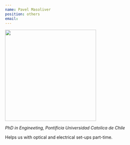 ```yaml
---
name: Pavel Masoliver
position: others
email: 
---
```


<img width="300" src="{{site.baseurl}}/images/people/{{page.avatar}}" data-action="zoom">

_PhD in Engineeting, Pontificia Universidad Catolica de Chile_<br>

Helps us with optical and electrical set-ups part-time.

